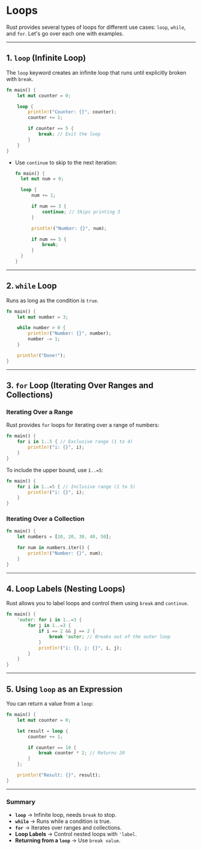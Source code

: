 # Loops

Rust provides several types of loops for different use cases: `loop`, `while`, and `for`. Let's go over each one with examples.

---

## **1. `loop` (Infinite Loop)**

The `loop` keyword creates an infinite loop that runs until explicitly broken with `break`.

```rust
fn main() {
    let mut counter = 0;

    loop {
        println!("Counter: {}", counter);
        counter += 1;

        if counter == 5 {
            break; // Exit the loop
        }
    }
}
```

- Use `continue` to skip to the next iteration:

	```rust
  fn main() {
      let mut num = 0;

      loop {
          num += 1;

          if num == 3 {
              continue; // Skips printing 3
          }

          println!("Number: {}", num);

          if num == 5 {
              break;
          }
      }
  }
  ```

---

## **2. `while` Loop**

Runs as long as the condition is `true`.

```rust
fn main() {
    let mut number = 3;

    while number > 0 {
        println!("Number: {}", number);
        number -= 1;
    }

    println!("Done!");
}
```

---

## **3. `for` Loop (Iterating Over Ranges and Collections)**

### **Iterating Over a Range**

Rust provides `for` loops for iterating over a range of numbers:

```rust
fn main() {
    for i in 1..5 { // Exclusive range (1 to 4)
        println!("i: {}", i);
    }
}
```

To include the upper bound, use `1..=5`:

```rust
fn main() {
    for i in 1..=5 { // Inclusive range (1 to 5)
        println!("i: {}", i);
    }
}
```

### **Iterating Over a Collection**

```rust
fn main() {
    let numbers = [10, 20, 30, 40, 50];

    for num in numbers.iter() {
        println!("Number: {}", num);
    }
}
```

---

## **4. Loop Labels (Nesting Loops)**

Rust allows you to label loops and control them using `break` and `continue`.

```rust
fn main() {
    'outer: for i in 1..=3 {
        for j in 1..=3 {
            if i == 2 && j == 2 {
                break 'outer; // Breaks out of the outer loop
            }
            println!("i: {}, j: {}", i, j);
        }
    }
}
```

---

## **5. Using `loop` as an Expression**

You can return a value from a `loop`:

```rust
fn main() {
    let mut counter = 0;

    let result = loop {
        counter += 1;

        if counter == 10 {
            break counter * 2; // Returns 20
        }
    };

    println!("Result: {}", result);
}
```

---

### **Summary**

- **`loop`** → Infinite loop, needs `break` to stop.
- **`while`** → Runs while a condition is true.
- **`for`** → Iterates over ranges and collections.
- **Loop Labels** → Control nested loops with `'label`.
- **Returning from a `loop`** → Use `break value`.
